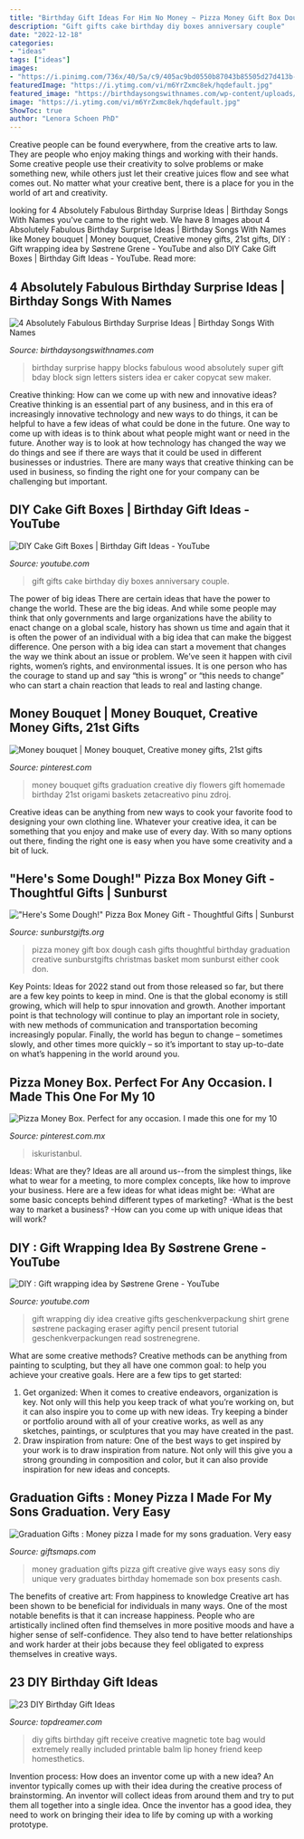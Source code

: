 ```yaml
---
title: "Birthday Gift Ideas For Him No Money ~ Pizza Money Gift Box Dough Cash Gifts Thoughtful Birthday Graduation Creative Sunburstgifts Christmas Basket Mom Sunburst Either Cook Don"
description: "Gift gifts cake birthday diy boxes anniversary couple"
date: "2022-12-18"
categories:
- "ideas"
tags: ["ideas"]
images:
- "https://i.pinimg.com/736x/40/5a/c9/405ac9bd0550b87043b85505d27d413b--money-bouquet-gift-wrapping.jpg"
featuredImage: "https://i.ytimg.com/vi/m6YrZxmc8ek/hqdefault.jpg"
featured_image: "https://birthdaysongswithnames.com/wp-content/uploads/2014/08/birthday-surprise-ideas.jpg"
image: "https://i.ytimg.com/vi/m6YrZxmc8ek/hqdefault.jpg"
ShowToc: true
author: "Lenora Schoen PhD"
---
```



Creative people can be found everywhere, from the creative arts to law. They are people who enjoy making things and working with their hands. Some creative people use their creativity to solve problems or make something new, while others just let their creative juices flow and see what comes out. No matter what your creative bent, there is a place for you in the world of art and creativity.

	

		
looking for 4 Absolutely Fabulous Birthday Surprise Ideas | Birthday Songs With Names you've came to the right web. We have 8 Images about 4 Absolutely Fabulous Birthday Surprise Ideas | Birthday Songs With Names like Money bouquet | Money bouquet, Creative money gifts, 21st gifts, DIY : Gift wrapping idea by Søstrene Grene - YouTube and also DIY Cake Gift Boxes | Birthday Gift Ideas - YouTube. Read more:
		
    
## 4 Absolutely Fabulous Birthday Surprise Ideas | Birthday Songs With Names

<img loading=lazy src="https://birthdaysongswithnames.com/wp-content/uploads/2014/08/birthday-surprise-ideas.jpg" onerror="this.onerror=null;this.src='https://tse2.mm.bing.net/th?id=OIP.rUnTKWpOu8Cm9-Anbj1VCQHaE8&amp;pid=15.1';" alt="4 Absolutely Fabulous Birthday Surprise Ideas | Birthday Songs With Names">

_Source: birthdaysongswithnames.com_

>birthday surprise happy blocks fabulous wood absolutely super gift bday block sign letters sisters idea er caker copycat sew maker. 

	

Creative thinking: How can we come up with new and innovative ideas?
Creative thinking is an essential part of any business, and in this era of increasingly innovative technology and new ways to do things, it can be helpful to have a few ideas of what could be done in the future. One way to come up with ideas is to think about what people might want or need in the future. Another way is to look at how technology has changed the way we do things and see if there are ways that it could be used in different businesses or industries. There are many ways that creative thinking can be used in business, so finding the right one for your company can be challenging but important.

    
## DIY Cake Gift Boxes | Birthday Gift Ideas - YouTube

<img loading=lazy src="https://i.ytimg.com/vi/UlLe9yTxpTQ/maxresdefault.jpg" onerror="this.onerror=null;this.src='https://tse2.mm.bing.net/th?id=OIP.tzg-NGMlUpXDSW_kNRVChgHaEK&amp;pid=15.1';" alt="DIY Cake Gift Boxes | Birthday Gift Ideas - YouTube">

_Source: youtube.com_

>gift gifts cake birthday diy boxes anniversary couple. 

	

The power of big ideas
There are certain ideas that have the power to change the world. These are the big ideas. And while some people may think that only governments and large organizations have the ability to enact change on a global scale, history has shown us time and again that it is often the power of an individual with a big idea that can make the biggest difference.
One person with a big idea can start a movement that changes the way we think about an issue or problem. We’ve seen it happen with civil rights, women’s rights, and environmental issues. It is one person who has the courage to stand up and say “this is wrong” or “this needs to change” who can start a chain reaction that leads to real and lasting change.

    
## Money Bouquet | Money Bouquet, Creative Money Gifts, 21st Gifts

<img loading=lazy src="https://i.pinimg.com/736x/40/5a/c9/405ac9bd0550b87043b85505d27d413b--money-bouquet-gift-wrapping.jpg" onerror="this.onerror=null;this.src='https://tse2.mm.bing.net/th?id=OIP.RKPmmwjCUe2MQ76Q3uHBJAHaJ3&amp;pid=15.1';" alt="Money bouquet | Money bouquet, Creative money gifts, 21st gifts">

_Source: pinterest.com_

>money bouquet gifts graduation creative diy flowers gift homemade birthday 21st origami baskets zetacreativo pinu zdroj. 

	

Creative ideas can be anything from new ways to cook your favorite food to designing your own clothing line. Whatever your creative idea, it can be something that you enjoy and make use of every day. With so many options out there, finding the right one is easy when you have some creativity and a bit of luck.

    
## &quot;Here&#039;s Some Dough!&quot; Pizza Box Money Gift - Thoughtful Gifts | Sunburst

<img loading=lazy src="http://www.sunburstgifts.org/wp-content/uploads/2015/05/cash-money-pizza-thoughtful-gift.jpg" onerror="this.onerror=null;this.src='https://tse4.mm.bing.net/th?id=OIP.dI8QtiV351WxSGdOZ3kj3AAAAA&amp;pid=15.1';" alt="&quot;Here&#039;s Some Dough!&quot; Pizza Box Money Gift - Thoughtful Gifts | Sunburst">

_Source: sunburstgifts.org_

>pizza money gift box dough cash gifts thoughtful birthday graduation creative sunburstgifts christmas basket mom sunburst either cook don. 

	

Key Points:
Ideas for 2022 stand out from those released so far, but there are a few key points to keep in mind. One is that the global economy is still growing, which will help to spur innovation and growth. Another important point is that technology will continue to play an important role in society, with new methods of communication and transportation becoming increasingly popular. Finally, the world has begun to change – sometimes slowly, and other times more quickly – so it’s important to stay up-to-date on what’s happening in the world around you.

    
## Pizza Money Box. Perfect For Any Occasion. I Made This One For My 10

<img loading=lazy src="https://i.pinimg.com/originals/81/19/2f/81192f738f2e9cd089f9840f4b978aac.jpg" onerror="this.onerror=null;this.src='https://tse2.mm.bing.net/th?id=OIP.B0MnEXVzt8efyFWGvn5oGAHaNK&amp;pid=15.1';" alt="Pizza Money Box. Perfect for any occasion. I made this one for my 10">

_Source: pinterest.com.mx_

>iskuristanbul. 

	

Ideas: What are they?
Ideas are all around us--from the simplest things, like what to wear for a meeting, to more complex concepts, like how to improve your business. Here are a few ideas for what ideas might be: 
-What are some basic concepts behind different types of marketing? 
-What is the best way to market a business? 
-How can you come up with unique ideas that will work?

    
## DIY : Gift Wrapping Idea By Søstrene Grene - YouTube

<img loading=lazy src="https://i.ytimg.com/vi/m6YrZxmc8ek/hqdefault.jpg" onerror="this.onerror=null;this.src='https://tse2.mm.bing.net/th?id=OIP.n1vjc5TrU4BW8JIjgNZy1gHaFj&amp;pid=15.1';" alt="DIY : Gift wrapping idea by Søstrene Grene - YouTube">

_Source: youtube.com_

>gift wrapping diy idea creative gifts geschenkverpackung shirt grene søstrene packaging eraser agifty pencil present tutorial geschenkverpackungen read sostrenegrene. 

	

What are some creative methods?
Creative methods can be anything from painting to sculpting, but they all have one common goal: to help you achieve your creative goals. Here are a few tips to get started: 
1. Get organized: When it comes to creative endeavors, organization is key. Not only will this help you keep track of what you’re working on, but it can also inspire you to come up with new ideas. Try keeping a binder or portfolio around with all of your creative works, as well as any sketches, paintings, or sculptures that you may have created in the past. 
2. Draw inspiration from nature: One of the best ways to get inspired by your work is to draw inspiration from nature. Not only will this give you a strong grounding in composition and color, but it can also provide inspiration for new ideas and concepts.

    
## Graduation Gifts : Money Pizza I Made For My Sons Graduation. Very Easy

<img loading=lazy src="https://giftsmaps.com/wp-content/uploads/2018/06/Graduation-Gifts-Money-pizza-I-made-for-my-sons-graduation.-Very-easy-to-make.jpg" onerror="this.onerror=null;this.src='https://tse4.mm.bing.net/th?id=OIP.3owwLGBUjk82dfkidc6SzAHaJ4&amp;pid=15.1';" alt="Graduation Gifts : Money pizza I made for my sons graduation. Very easy">

_Source: giftsmaps.com_

>money graduation gifts pizza gift creative give ways easy sons diy unique very graduates birthday homemade son box presents cash. 

	

The benefits of creative art: From happiness to knowledge
Creative art has been shown to be beneficial for individuals in many ways. One of the most notable benefits is that it can increase happiness. People who are artistically inclined often find themselves in more positive moods and have a higher sense of self-confidence. They also tend to have better relationships and work harder at their jobs because they feel obligated to express themselves in creative ways.

    
## 23 DIY Birthday Gift Ideas

<img loading=lazy src="http://www.topdreamer.com/wp-content/uploads/2013/08/enhanced-buzz-23776-1354561061-3.jpg" onerror="this.onerror=null;this.src='https://tse4.mm.bing.net/th?id=OIP.c_tDYYuKLjjl1zRqbJAm2AHaLJ&amp;pid=15.1';" alt="23 DIY Birthday Gift Ideas">

_Source: topdreamer.com_

>diy gifts birthday gift receive creative magnetic tote bag would extremely really included printable balm lip honey friend keep homesthetics. 

	

Invention process: How does an inventor come up with a new idea?
An inventor typically comes up with their idea during the creative process of brainstorming. An inventor will collect ideas from around them and try to put them all together into a single idea. Once the inventor has a good idea, they need to work on bringing their idea to life by coming up with a working prototype.

